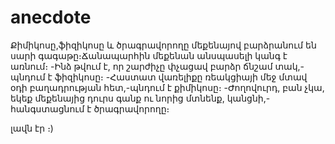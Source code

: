 # anecdote
Քիմիկոսը,ֆիզիկոսը և ծրագրավորողը մեքենայով բարձրանում են սարի գագաթը։Ճանապարհին մեքենան անսպասելի կանգ է առնում։
-Ինձ թվում է, որ շարժիչը փչացավ բարձր ճնշամ տակ,-պնդում է ֆիզիկոսը։
-Հաստատ վառելիքը ռեակցիայի մեջ մտավ օդի բաղադրության հետ,-պնդում է քիմիկոսը։
-Ժողովուրդ, բան չկա, եկեք մեքենայից դուրս գանք ու նորից մտնենք, կանցնի,-հանգստացնում է ծրագրավորողը։


լավն էր ։)
